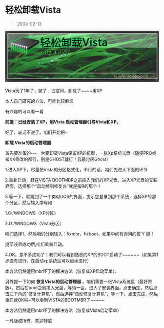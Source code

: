 # 轻松卸载Vista 

> 2008-02-13

<div class="pcs-article-content_ptkaiapt4bxy_baiduscarticle" id="detailArticleContent_ptkaiapt4bxy_baiduscarticle">
 <p>
  <img class="blogimg" small="0" src="images/34596c566034ad727eadd0f4283d9cc8.jpg"/>
 </p>
 <p>
  Vista玩了1年了，腻了！占空间，卸载了~~~~用XP
 </p>
 <p>
  本人自己研究的方法，可能比较麻烦
 </p>
 <p>
  有兴趣的可以看一看
 </p>
 <p>
  <strong>
   前提：已经安装了XP，用Vista 启动管理器引导Vista和XP。
  </strong>
 </p>
 <p>
  好了，废话不说了。咱们开始把~
 </p>
 <p>
  <strong>
   卸载
  </strong>
  <strong>
   Vista的启动管理器
  </strong>
 </p>
 <p>
  首先要准备的---一台要卸载Vista保留XP的机器，一张Xp系统光盘（随便PRO或者XX修改的都行，别是GHOST就行！我最讨厌Ghost）
 </p>
 <p>
  1.进入XP下，尽量把Vista的分区格式化，不行的话，咱们先进入下面的环节
 </p>
 <p>
  2.重新启动，赶在VISTA BOOTMBR之前插入我们的XP光盘，进入XP光盘的安装界面，选择那个“启动控制修复台”就是按R的那个！
 </p>
 <p>
  3.等一下，就跳到了一个类似DOS的界面，提示您登录到那个系统，选择XP的那个分区，然后输入序号如
 </p>
 <p>
  1.C:/WINDOWS（XP分区）
 </p>
 <p>
  2.D:/WINDOWS（Vista分区）
 </p>
 <p>
  咱们选择1，然后咱们分别输入：fixmbr，fixboot，如果中间有询问的按 Y 键！
 </p>
 <p>
  提示设置成功后,咱们重新启动。
 </p>
 <p>
  4.OK。差不多成功了！我们可以看到熟悉的XP的BOOT启动了~~~~~~（如果第1步没有进行，在启动xp系统后可以继续进行）
 </p>
 <p>
  本方法仍然适用mbr坏了的解决方法（恢复成XP启动菜单）。
 </p>
 <p>
  另外提一下如何
  <strong>
   恢复Vista的启动管理器
  </strong>
  。咱们需要一张Vista系统盘（最好原版），然后在boot之前插入光盘，等待一会，进入了安装界面，点击确定，然后点击左下角的“修复计算机”，然后选择“自动修复计算机”，等一下，点击完成，然后重启就OK啦~可以看到VISTA的BOOTMBR了~~~~~
 </p>
 <p>
  本方法仍然适用mbr坏了的解决方法（恢复成Vista启动菜单）
 </p>
 <p>
  一凡版权所有，欢迎转载
 </p>
</div>


